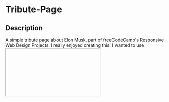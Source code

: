 # Tribute-Page

## Description
A simple tribute page about Elon Musk, part of freeCodeCamp's Responsive Web Design Projects. I really enjoyed creating this! I wanted to use <iframe> for this project, it worked for the SpaceX and The Boring Company websites, however the Telsa website blocks this ability. So I defaulted to simple screenshots of the websites.

